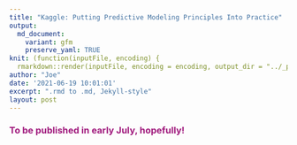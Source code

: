 ```yaml
---
title: "Kaggle: Putting Predictive Modeling Principles Into Practice"
output:
  md_document:
    variant: gfm
    preserve_yaml: TRUE
knit: (function(inputFile, encoding) {
  rmarkdown::render(inputFile, encoding = encoding, output_dir = "../_posts") })
author: "Joe"
date: '2021-06-19 10:01:01'
excerpt: ".rmd to .md, Jekyll-style"
layout: post
---
```


<h3><font color = "#A01A7D">To be published in early July, hopefully!</font></h3>
